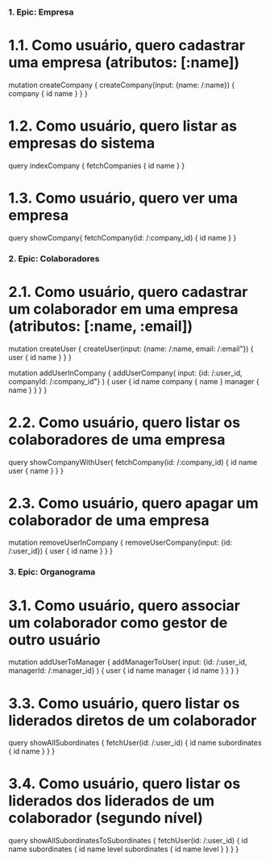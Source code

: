 ### 1. Epic: Empresa
# 1.1. Como usuário, quero cadastrar uma empresa (atributos: [:name])
mutation createCompany {
  createCompany(input: {name: /:name}) {
    company {
      id
      name
    }
  }
}

# 1.2. Como usuário, quero listar as empresas do sistema
query indexCompany {
  fetchCompanies {
    id
    name
  }
}

# 1.3. Como usuário, quero ver uma empresa
query showCompany{
  fetchCompany(id: /:company_id) {
    id
    name
  }
}

### 2. Epic: Colaboradores
# 2.1. Como usuário, quero cadastrar um colaborador em uma empresa (atributos: [:name, :email])
mutation createUser {
  createUser(input: {name: /:name, email: /:email"}) {
    user {
      id
      name
    }
  }
}

mutation addUserInCompany {
  addUserCompany(
    input: {id: /:user_id, companyId: /:company_id"}
  ) {
    user {
      id
      name
      company {
        name
      }
      manager {
        name
      }
    }
  }
}
# 2.2. Como usuário, quero listar os colaboradores de uma empresa
query showCompanyWithUser{
  fetchCompany(id: /:company_id) {
    id
    name
    user {
      name
    }
  }
}
# 2.3. Como usuário, quero apagar um colaborador de uma empresa
mutation removeUserInCompany {
  removeUserCompany(input: {id: /:user_id}) {
    user {
      id
      name
    }
  }
}
### 3. Epic: Organograma
# 3.1. Como usuário, quero associar um colaborador como gestor de outro usuário 
mutation addUserToManager {
  addManagerToUser(
    input: {id: /:user_id, managerId: /:manager_id}
  ) {
    user {
      id
      name
      manager {
        id
        name
      }
    }
  }
}
# 3.3. Como usuário, quero listar os liderados diretos de um colaborador
query showAllSubordinates {
  fetchUser(id: /:user_id) {
    id
    name
    subordinates {
      id
      name
    }
  }
}
# 3.4. Como usuário, quero listar os liderados dos liderados de um colaborador (segundo nível)
query showAllSubordinatesToSubordinates {
  fetchUser(id: /:user_id) {
    id
    name
    subordinates {
      id
      name
      level
      subordinates {
        id
        name
        level
      }
    }
  }
}